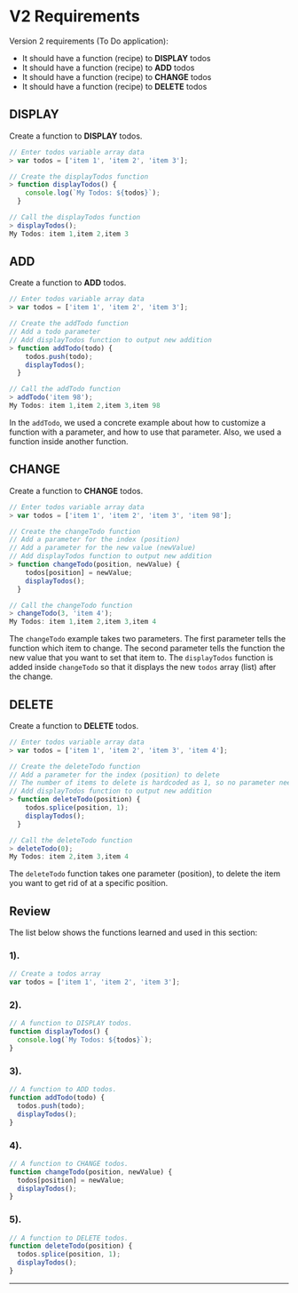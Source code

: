 # V2 Requirements
Version 2 requirements (To Do application):  

- It should have a function (recipe) to **DISPLAY** todos  
- It should have a function (recipe) to **ADD** todos  
- It should have a function (recipe) to **CHANGE** todos  
- It should have a function (recipe) to **DELETE** todos   


## DISPLAY
Create a function to **DISPLAY** todos.  

```javascript
// Enter todos variable array data
> var todos = ['item 1', 'item 2', 'item 3'];

// Create the displayTodos function
> function displayTodos() {
    console.log(`My Todos: ${todos}`);
  }

// Call the displayTodos function
> displayTodos();
My Todos: item 1,item 2,item 3
```


## ADD
Create a function to **ADD** todos.  

```javascript
// Enter todos variable array data
> var todos = ['item 1', 'item 2', 'item 3'];

// Create the addTodo function
// Add a todo parameter
// Add displayTodos function to output new addition
> function addTodo(todo) {
    todos.push(todo);
    displayTodos();
  }

// Call the addTodo function
> addTodo('item 98');
My Todos: item 1,item 2,item 3,item 98
```

In the `addTodo`, we used a concrete example about how to customize a function with a parameter, and how to use that parameter. Also, we used a function inside another function.


## CHANGE
Create a function to **CHANGE** todos.  

```javascript
// Enter todos variable array data
> var todos = ['item 1', 'item 2', 'item 3', 'item 98'];

// Create the changeTodo function
// Add a parameter for the index (position)
// Add a parameter for the new value (newValue)
// Add displayTodos function to output new addition
> function changeTodo(position, newValue) {
    todos[position] = newValue;
    displayTodos();
  }

// Call the changeTodo function
> changeTodo(3, 'item 4');
My Todos: item 1,item 2,item 3,item 4
```

The `changeTodo` example takes two parameters. The first parameter tells the function which item to change. The second parameter tells the function the new value that you want to set that item to. The `displayTodos` function is added inside `changeTodo` so that it displays the new `todos` array (list) after the change.  


## DELETE
Create a function to **DELETE** todos.  

```javascript
// Enter todos variable array data
> var todos = ['item 1', 'item 2', 'item 3', 'item 4'];

// Create the deleteTodo function
// Add a parameter for the index (position) to delete
// The number of items to delete is hardcoded as 1, so no parameter needed.
// Add displayTodos function to output new addition
> function deleteTodo(position) {
    todos.splice(position, 1);
    displayTodos();
  }

// Call the deleteTodo function
> deleteTodo(0);
My Todos: item 2,item 3,item 4
```

The `deleteTodo` function takes one parameter (position), to delete the item you want to get rid of at a specific position.  


## Review
The list below shows the functions learned and used in this section:  

### 1).
```javascript
// Create a todos array
var todos = ['item 1', 'item 2', 'item 3'];
```
### 2).
```javascript
// A function to DISPLAY todos.
function displayTodos() {
  console.log(`My Todos: ${todos}`);
}
```
### 3).
```javascript
// A function to ADD todos.
function addTodo(todo) {
  todos.push(todo);
  displayTodos();
}
```
### 4).
```javascript
// A function to CHANGE todos.
function changeTodo(position, newValue) {
  todos[position] = newValue;
  displayTodos();
}
```
### 5).
```javascript
// A function to DELETE todos.
function deleteTodo(position) {
  todos.splice(position, 1);
  displayTodos();
}
```

---
